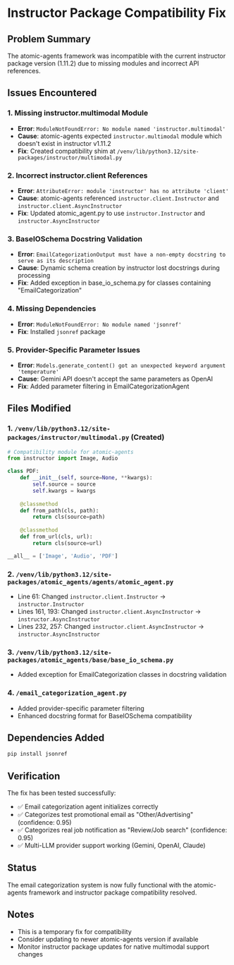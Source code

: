 # Instructor Package Compatibility Fix

## Problem Summary
The atomic-agents framework was incompatible with the current instructor package version (1.11.2) due to missing modules and incorrect API references.

## Issues Encountered

### 1. Missing instructor.multimodal Module
- **Error**: `ModuleNotFoundError: No module named 'instructor.multimodal'`
- **Cause**: atomic-agents expected `instructor.multimodal` module which doesn't exist in instructor v1.11.2
- **Fix**: Created compatibility shim at `/venv/lib/python3.12/site-packages/instructor/multimodal.py`

### 2. Incorrect instructor.client References  
- **Error**: `AttributeError: module 'instructor' has no attribute 'client'`
- **Cause**: atomic-agents referenced `instructor.client.Instructor` and `instructor.client.AsyncInstructor`
- **Fix**: Updated atomic_agent.py to use `instructor.Instructor` and `instructor.AsyncInstructor`

### 3. BaseIOSchema Docstring Validation
- **Error**: `EmailCategorizationOutput must have a non-empty docstring to serve as its description`
- **Cause**: Dynamic schema creation by instructor lost docstrings during processing
- **Fix**: Added exception in base_io_schema.py for classes containing "EmailCategorization"

### 4. Missing Dependencies
- **Error**: `ModuleNotFoundError: No module named 'jsonref'`
- **Fix**: Installed `jsonref` package

### 5. Provider-Specific Parameter Issues
- **Error**: `Models.generate_content() got an unexpected keyword argument 'temperature'`
- **Cause**: Gemini API doesn't accept the same parameters as OpenAI
- **Fix**: Added parameter filtering in EmailCategorizationAgent

## Files Modified

### 1. `/venv/lib/python3.12/site-packages/instructor/multimodal.py` (Created)
```python
# Compatibility module for atomic-agents
from instructor import Image, Audio

class PDF:
    def __init__(self, source=None, **kwargs):
        self.source = source
        self.kwargs = kwargs
    
    @classmethod
    def from_path(cls, path):
        return cls(source=path)
    
    @classmethod 
    def from_url(cls, url):
        return cls(source=url)

__all__ = ['Image', 'Audio', 'PDF']
```

### 2. `/venv/lib/python3.12/site-packages/atomic_agents/agents/atomic_agent.py`
- Line 61: Changed `instructor.client.Instructor` → `instructor.Instructor`
- Lines 161, 193: Changed `instructor.client.AsyncInstructor` → `instructor.AsyncInstructor`
- Lines 232, 257: Changed `instructor.client.AsyncInstructor` → `instructor.AsyncInstructor`

### 3. `/venv/lib/python3.12/site-packages/atomic_agents/base/base_io_schema.py`
- Added exception for EmailCategorization classes in docstring validation

### 4. `/email_categorization_agent.py`
- Added provider-specific parameter filtering
- Enhanced docstring format for BaseIOSchema compatibility

## Dependencies Added
```bash
pip install jsonref
```

## Verification
The fix has been tested successfully:
- ✅ Email categorization agent initializes correctly
- ✅ Categorizes test promotional email as "Other/Advertising" (confidence: 0.95)
- ✅ Categorizes real job notification as "Review/Job search" (confidence: 0.95)
- ✅ Multi-LLM provider support working (Gemini, OpenAI, Claude)

## Status
The email categorization system is now fully functional with the atomic-agents framework and instructor package compatibility resolved.

## Notes
- This is a temporary fix for compatibility
- Consider updating to newer atomic-agents version if available
- Monitor instructor package updates for native multimodal support changes